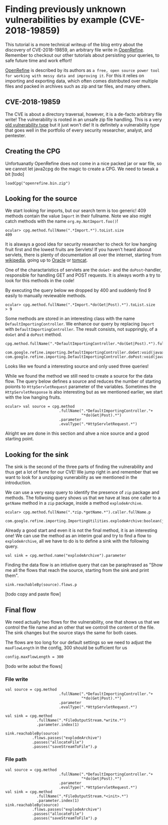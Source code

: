 # Finding previously unknown vulnerabilities by example (CVE-2018-19859)

This tutorial is a more technical writeup of the blog entry about the discovery of CVE-2018-19859, an arbitrary file write in [OpenRefine](https://github.com/OpenRefine/OpenRefine/). Remember to checkout our other tutorials about persisting your queries, to safe future time and work effort!

[OpenRefine](https://github.com/OpenRefine/OpenRefine/) is described by its authors as `a free, open source power tool for working with messy data and improving it`. For this it relies on importing and exporting data, which often comes distributed over multiple files and packed in archives such as zip and tar files, and many others.

## CVE-2018-19859

The CVE is about a directory traversal, however, it is a de-facto arbitrary file write! The vulnerability is rooted in an unsafe zip file handling. This is a very [old vulnerability type](http://phrack.org/issues/34/5.html#article) but it just won't die! It is definitely a vulnerability type that goes well in the portfolio of every security researcher, analyst, and pentester.

## Creating the CPG
Unfortuanatly OpenRefine does not come in a nice packed jar or war file, so we cannot let java2cpg do the magic to create a CPG. We need to tweak a bit [todo]

```
loadCpg("openrefine.bin.zip")
```

## Looking for the source

We start looking for imports, but our search term is too generic! 409 methods contain the value `Import` in their fullname. Note we also might catch methods with the name `org.my.NotImport.foo()`! 
```
ocular> cpg.method.fullName(".*Import.*").toList.size 
409
```

It is alsways a good idea for security researcher to check for low hanging fruit first and the lowest fruits are Servlets! If you haven't heard aboout servlets, there is plenty of documentation all over the internet, starting from [wikipedia](https://de.wikipedia.org/wiki/Servlet), going up to  [Oracle](https://docs.oracle.com/javaee/6/tutorial/doc/bnafe.html) or [tomcat](https://tomcat.apache.org/tomcat-9.0-doc/servletapi/javax/servlet/http/HttpServlet.html). 

One of the charactaristics of servlets are the `doGet`- and the `doPost`-handler, responsible for handling GET and POST requests. It is always worth a try to look for this methods in the code! 

By executing the query below we dropped by 400 and suddenly find 9 easily to manually reviewable methods.

```
ocular> cpg.method.fullName(".*Import.*do(Get|Post).*").toList.size 
> 9
```

Some methods are stored in an interesting class with the name `DefaultImportingController`. We enhance our query by replacing `Import` with `DefaultImportingController`. The result consists, not suppringly, of a `doGet` and a `doPost` method.
```
cpg.method.fullName(".*DefaultImportingController.*do(Get|Post).*").fullName.p

com.google.refine.importing.DefaultImportingController.doGet:void(javax.servlet.http.HttpServletRequest,javax.servlet.http.HttpServletResponse)
com.google.refine.importing.DefaultImportingController.doPost:void(javax.servlet.http.HttpServletRequest,javax.servlet.http.HttpServletResponse)
```

Looks like we found a interesting source and only used three queries! 

While we found the method we still need to create a source for the data flow. The query below defines a source and reduces the number of starting poionts to `HttpServletRequest` parameter of the variables. Sometimes the `HttpServletResponse` is also interesting but as we mentioned earlier, we start with the low hanging fruits. 

```
ocular> val source = cpg.method
                        .fullName(".*DefaultImportingController."+
                                  "*do(Get|Post).*")
                        .parameter
                        .evalType(".*HttpServletRequest.*")
```
Alright we are done in this section and ahve a nice source and a good starting point. 

## Looking for the sink

The sink is the second of the three parts of finding the vulnerability and thus get a lot of fame for our CVE! We jump right in and remember that we want to look for a unzipping vunerability as we mentioned in the introduction. 

We can use a very easy query to identify the presence of `zip` package and methods. The follwoing query shows us that we have at leas one caller to a `getName` method in a `zip` package, inside a method `explodeArchive`. 
```
ocular> cpg.method.fullName(".*zip.*getName.*").caller.fullName.p

com.google.refine.importing.ImportingUtilities.explodeArchive:boolean(java.io.File,java.io.InputStream,org.json.JSONObject,org.json.JSONArray,com.google.refine.importing.ImportingUtilities$Progress)
```

Already a good start and even it is not the final method, it is an interesting one! We can use the method as an interim goal and try to find a flow to `explodeArchive`, all we have to do is to define a sink with the following query.
```
val sink = cpg.method.name("explodeArchive").parameter
```
Finding the data flow is an intiutive query that can be paraphrased as "Show me all the flows that reach the source, starting from the sink and print them".

```
sink.reachableBy(source).flows.p
```

[todo copy and paste flow]

## Final flow
We need actually two flows for the vulnerability, one that shows us that we control the file name and an other that we controll the content of the file. The sink changes but the source stays the same for both cases. 

The flows are too long for our default settings so we need to adjust the `maxFlowLength` in the config, 300 should be sufficient for us 
```
config.maxFlowLength = 300
```
[todo write aobut the flows]
### File write
```
val source = cpg.method
                        .fullName(".*DefaultImportingController."+
                                  "*do(Get|Post).*")
                        .parameter
                        .evalType(".*HttpServletRequest.*")
                        
val sink = cpg.method
              .fullName(".*FileOutputStream.*write.*")
              .parameter.index(1)

sink.reachableBy(source)
            .flows.passes("explodeArchive")
            .passes("allocateFile")
            .passes("saveStreamToFile").p
```

### File path
```
val source = cpg.method
                        .fullName(".*DefaultImportingController."+
                                  "*do(Get|Post).*")
                        .parameter
                        .evalType(".*HttpServletRequest.*")
val sink = cpg.method
              .fullName(".*FileOutputStream.*<init>.*")
              .parameter.index(1)
sink.reachableBy(source)
            .flows.passes("explodeArchive")
            .passes("allocateFile")
            .passes("saveStreamToFile").p
